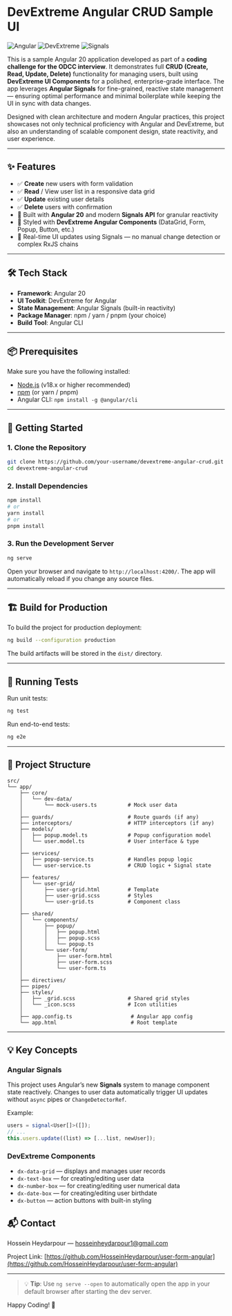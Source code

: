 # DevExtreme Angular CRUD Sample UI

![Angular](https://img.shields.io/badge/Angular-20.0.0-red?logo=angular)
![DevExtreme](https://img.shields.io/badge/DevExtreme-UI_Components-blue)
![Signals](https://img.shields.io/badge/Angular_Signals-Reactive_State-orange)

This is a sample Angular 20 application developed as part of a **coding challenge for the ODCC interview**. It demonstrates full **CRUD (Create, Read, Update, Delete)** functionality for managing users, built using **DevExtreme UI Components** for a polished, enterprise-grade interface. The app leverages **Angular Signals** for fine-grained, reactive state management — ensuring optimal performance and minimal boilerplate while keeping the UI in sync with data changes.

Designed with clean architecture and modern Angular practices, this project showcases not only technical proficiency with Angular and DevExtreme, but also an understanding of scalable component design, state reactivity, and user experience.

---

## ✨ Features

- ✅ **Create** new users with form validation
- ✅ **Read** / View user list in a responsive data grid
- ✅ **Update** existing user details
- ✅ **Delete** users with confirmation
- 🚀 Built with **Angular 20** and modern **Signals API** for granular reactivity
- 💄 Styled with **DevExtreme Angular Components** (DataGrid, Form, Popup, Button, etc.)
- 🔄 Real-time UI updates using Signals — no manual change detection or complex RxJS chains

---

## 🛠️ Tech Stack

- **Framework**: Angular 20
- **UI Toolkit**: DevExtreme for Angular
- **State Management**: Angular Signals (built-in reactivity)
- **Package Manager**: npm / yarn / pnpm (your choice)
- **Build Tool**: Angular CLI

---

## 📦 Prerequisites

Make sure you have the following installed:

- [Node.js](https://nodejs.org/) (v18.x or higher recommended)
- [npm](https://www.npmjs.com/) (or yarn / pnpm)
- Angular CLI: `npm install -g @angular/cli`

---

## 🚀 Getting Started

### 1. Clone the Repository

```bash
git clone https://github.com/your-username/devextreme-angular-crud.git
cd devextreme-angular-crud
```

### 2. Install Dependencies

```bash
npm install
# or
yarn install
# or
pnpm install
```

### 3. Run the Development Server

```bash
ng serve
```

Open your browser and navigate to `http://localhost:4200/`. The app will automatically reload if you change any source files.

---

## 🏗️ Build for Production

To build the project for production deployment:

```bash
ng build --configuration production
```

The build artifacts will be stored in the `dist/` directory.

---

## 🧪 Running Tests

Run unit tests:

```bash
ng test
```

Run end-to-end tests:

```bash
ng e2e
```

---

## 📁 Project Structure

```
src/
└── app/
    ├── core/
    │   └── dev-data/
    │       └── mock-users.ts          # Mock user data
    │
    ├── guards/                        # Route guards (if any)
    ├── interceptors/                  # HTTP interceptors (if any)
    ├── models/
    │   ├── popup.model.ts             # Popup configuration model
    │   └── user.model.ts              # User interface & type
    │
    ├── services/
    │   ├── popup-service.ts           # Handles popup logic
    │   └── user-service.ts            # CRUD logic + Signal state
    │
    ├── features/
    │   └── user-grid/
    │       ├── user-grid.html         # Template
    │       ├── user-grid.scss         # Styles
    │       └── user-grid.ts           # Component class
    │
    ├── shared/
    │   └── components/
    │       ├── popup/
    │       │   ├── popup.html
    │       │   ├── popup.scss
    │       │   └── popup.ts
    │       └── user-form/
    │           ├── user-form.html
    │           ├── user-form.scss
    │           └── user-form.ts
    │
    ├── directives/
    ├── pipes/
    ├── styles/
    │   ├── _grid.scss                 # Shared grid styles
    │   └── _icon.scss                 # Icon utilities
    │
    ├── app.config.ts                   # Angular app config
    └── app.html                        # Root template
```

---

## 💡 Key Concepts

### Angular Signals

This project uses Angular’s new **Signals** system to manage component state reactively. Changes to user data automatically trigger UI updates without `async` pipes or `ChangeDetectorRef`.

Example:

```ts
users = signal<User[]>([]);
// ...
this.users.update((list) => [...list, newUser]);
```

### DevExtreme Components

- `dx-data-grid` — displays and manages user records
- `dx-text-box` — for creating/editing user data
- `dx-number-box` — for creating/editing user numerical data
- `dx-date-box` — for creating/editing user birthdate
- `dx-button` — action buttons with built-in styling

## 📬 Contact

Hossein Heydarpour — hosseinheydarpour1@gmail.com

Project Link: [https://github.com/HosseinHeydarpour/user-form-angular](https://github.com/HosseinHeydarpour/user-form-angular)

---

> 💡 **Tip**: Use `ng serve --open` to automatically open the app in your default browser after starting the dev server.

Happy Coding! 🎉
